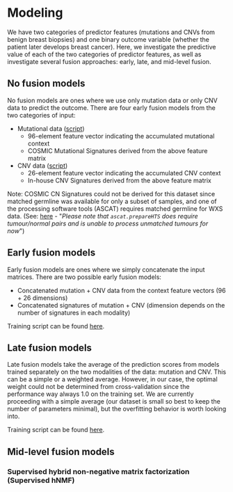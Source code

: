 # Modeling

We have two categories of predictor features (mutations and CNVs from benign breast biopsies) and one binary outcome variable (whether the patient later develops breast cancer). Here, we investigate the predictive value of each of the two categories of predictor features, as well as investigate several fusion approaches: early, late, and mid-level fusion.

## No fusion models

No fusion models are ones where we use only mutation data or only CNV data to predict the outcome. There are four early fusion models from the two categories of input:
* Mutational data ([script](https://github.com/sayadennis/bbcar/blob/master/04_modeling/mutation/bbcar_mutsig_classicalml.sh))
  * 96-element feature vector indicating the accumulated mutational context
  * COSMIC Mutational Signatures derived from the above feature matrix
* CNV data ([script](https://github.com/sayadennis/bbcar/blob/master/04_modeling/cnv/cn_signature_classicalml.sh))
  * 26-element feature vector indicating the accumulated CNV context
  * In-house CNV Signatures derived from the above feature matrix

Note: COSMIC CN Signatures could not be derived for this dataset since matched germline was available for only a subset of samples, and one of the processing software tools (ASCAT) requires matched germline for WXS data. (See: [here](https://github.com/VanLoo-lab/ascat/blob/fd697b443d5063225ee52a8739bf02ae53d3d1a6/README.md#new-features-in-v3) - "_Please note that `ascat.prepareHTS` does require tumour/normal pairs and is unable to process unmatched tumours for now_") 

## Early fusion models

Early fusion models are ones where we simply concatenate the input matrices. There are two possible early fusion models:
* Concatenated mutation + CNV data from the context feature vectors (96 + 26 dimensions)
* Concatenated signatures of mutation + CNV (dimension depends on the number of signatures in each modality)

Training script can be found [here](https://github.com/sayadennis/bbcar/blob/master/04_modeling/mut_cnv_combined_classicalml.sh).

## Late fusion models

Late fusion models take the average of the prediction scores from models trained separately on the two modalities of the data: mutation and CNV. This can be a simple or a weighted average. However, in our case, the optimal weight could not be determined from cross-validation since the performance way always 1.0 on the training set. We are currently proceeding with a simple average (our dataset is small so best to keep the number of parameters minimal), but the overfitting behavior is worth looking into. 

Training script can be found [here](https://github.com/sayadennis/bbcar/blob/master/05_evaluation/combined_mut_cnv_late_fusion.py).

## Mid-level fusion models

### Supervised hybrid non-negative matrix factorization (Supervised hNMF)



